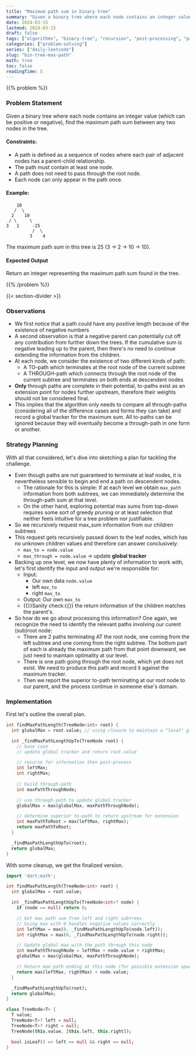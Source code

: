 ```yaml
---
title: "Maximum path sum in binary tree"
summary: "Given a binary tree where each node contains an integer value (which can be positive or negative), find the maximum path sum between any two nodes in the tree"
date: 2024-03-15
lastmod: 2024-03-15
draft: false
tags: ["algorithms", "binary-tree", "recursion", "post-processing", "problem-solving"]
categories: ["problem-solving"]
series: ["daily-leetcode"]
slug: "bin-tree-max-path"
math: true
toc: false
readingTime: 5
---
```

{{% problem %}}

### Problem Statement

Given a binary tree where each node contains an integer value (which can be positive or negative), find the maximum path sum between any two nodes in the tree.

#### Constraints:
- A path is defined as a sequence of nodes where each pair of adjacent nodes has a parent-child relationship.
- The path must contain at least one node.
- A path does not need to pass through the root node.
- Each node can only appear in the path once.

#### Example:
```
    10
   /  \
  2    10
 / \     \
3   1     -25
          /  \
         3    4
```

The maximum path sum in this tree is 25 (3 → 2 → 10 → 10).

#### Expected Output
Return an integer representing the maximum path sum found in the tree.

{{% /problem %}}

{{< section-divider >}}

### Observations
- We first notice that a path could have any positive length because of the existence of negative numbers
- A second observation is that a negative parent can potentially cut off any contribution from further down the trees. If the cumulative sum is negative leading up to the parent, then there's no need to continue extending the information from the children.
- At each node, we consider the existence of two different kinds of path:
  - A TO-path which terminates at the root node of the current subtree
  - A THROUGH-path which connects through the root node of the current subtree and terminates on both ends at descendent nodes
- **Only** through paths are complete in their potential, to-paths exist as an extension point for nodes further upstream, therefore their weights should not be considered final.
- This implies that the algorithm only needs to compare all through-paths (considering all of the difference cases and forms they can take) and record a global tracker for the maximum sum. All to-paths can be ignored because they will eventually become a through-path in one form or another.

### Strategy Planning
With all that considered, let's dive into sketching a plan for tackling the challenge.
- Even though paths are not guaranteed to terminate at leaf nodes, it is nevertheless sensible to begin and end a path on descendent nodes.
  - The rationale for this is simple: If at each level we obtain `max_path` information from both subtrees, we can immediately determine the through-path sum at that level.
  - On the other hand, exploring potential max sums from top-down requires some sort of greedy pruning or at least selection that neither feels intuitive for a tree problem nor justifiable.
- So we recursively request max_sum information from our children subtrees
- This request gets recursively passed down to the leaf nodes, which has no unknown children values and therefore can answer conclusively:
  - `max_to = node.value`
  - `max_through = node.value` → update **global tracker**
- Backing up one level, we now have plenty of information to work with, let's first identify the input and output we're responsible for:
  - Input:
    - Our own data `node.value`
    - left `max_to`
    - right `max_to`
  - Output: Our own `max_to`
  - {{<emphasis>}}Sanity check:{{</emphasis>}} the return information of the children matches the parent's.
- So how do we go about processing this information? One again, we recognize the need to identify the relevant paths involving our curent (sub)root node:
  - There are 2 paths terminating AT the root node, one coming from the left subtree and one coming from the right subtree. The bottom part of each is already the maximum path from that point downward, we just need to maintain optimality at our level.
  - There is one path going through the root node, which yet does not exist. We need to produce this path and record it against the maximum tracker.
  - Then we report the superior to-path terminating at our root node to our parent, and the process continue in someone else's domain.

### Implementation

First let's outline the overall plan.
```dart
int findMaxPathLength(TreeNode<int> root) {
  int globalMax = root.value; // using closure to maintain a "local" global variable

  int _findMaxPathLengthUpTo(TreeNode root) {
    // base case
    // update global tracker and return root.value

    // recurse for information then post-process
    int leftMax;
    int rightMax;
    
    // build through-path
    int maxPathThroughNode;

    // use through-path to update global tracker
    globalMax = max(globalMax, maxPathThroughNode);

    // determine superior to-path to return upstream for extension
    int maxPathToRoot = max(leftMax, rightMax);
    return maxPathToRoot;
  }

  _findMaxPathLengthUpTo(root);
  return globalMax;
}
```

With some cleanup, we get the finalized version.
```dart
import 'dart:math';

int findMaxPathLength(TreeNode<int> root) {
  int globalMax = root.value;

  int _findMaxPathLengthUpTo(TreeNode<int>? node) {
    if (node == null) return 0;

    // Get max path sum from left and right subtrees
    // Using max with 0 handles negative values correctly
    int leftMax = max(0, _findMaxPathLengthUpTo(node.left));
    int rightMax = max(0, _findMaxPathLengthUpTo(node.right));

    // Update global max with the path through this node
    int maxPathThroughNode = leftMax + node.value + rightMax;
    globalMax = max(globalMax, maxPathThroughNode);

    // Return max path ending at this node (for possible extension upward)
    return max(leftMax, rightMax) + node.value;
  }

  _findMaxPathLengthUpTo(root);
  return globalMax;
}

class TreeNode<T> {
  T value;
  TreeNode<T>? left = null;
  TreeNode<T>? right = null;
  TreeNode(this.value, [this.left, this.right]);

  bool isLeaf() => left == null && right == null;
}
```